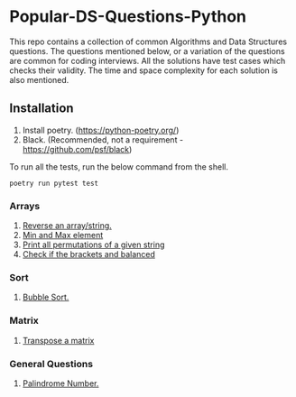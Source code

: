 # Popular-DS-Questions-Python

This repo contains a collection of common Algorithms and Data Structures questions. The questions mentioned below, or a variation of the questions are common for coding interviews. All the solutions have test cases which checks their validity. The time and space complexity for each solution is also mentioned.

## Installation
1. Install poetry. (https://python-poetry.org/)
2. Black. (Recommended, not a requirement - https://github.com/psf/black) 

To run all the tests, run the below command from the shell.
```commandline
poetry run pytest test
```

### Arrays
1. [Reverse an array/string.](https://github.com/VinnieM/Popular-DS-Questions-Python/blob/main/src/array/reverse_array.py)
2. [Min and Max element](https://github.com/VinnieM/Popular-DS-Questions-Python/blob/main/src/array/min_and_max.py)
3. [Print all permutations of a given string](https://github.com/VinnieM/Popular-DS-Questions-Python/blob/main/src/array/all_string_permutations.py)
4. [Check if the brackets and balanced](https://github.com/VinnieM/Popular-DS-Questions-Python/blob/main/src/array/balanced_brackets.py)

### Sort
1. [Bubble Sort.](https://github.com/VinnieM/Popular-DS-Questions-Python/blob/main/src/sort/bubble_sort.py)

### Matrix
1. [Transpose a matrix](https://github.com/VinnieM/Popular-DS-Questions-Python/blob/main/src/matrix/transpose.py)

### General Questions
1. [Palindrome Number.](https://github.com/VinnieM/Popular-DS-Questions-Python/blob/main/src/general/palindrome_number.py)
